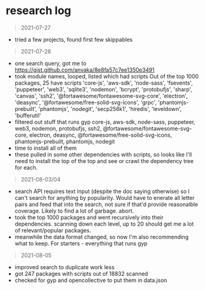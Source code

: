# research log

> 2021-07-27
- tried a few projects, found first few skippables

> 2021-07-28
- one search query, got me to https://gist.github.com/anvaka/8e8fa57c7ee1350e3491
- took module names, looped, listed which had scripts
Out of the top 1000 packages, 25 have scripts
'core-js', 'aws-sdk', 'node-sass', 'fsevents', 'puppeteer', 'web3', 'sqlite3', 'nodemon', 'bcrypt', 'protobufjs', 'sharp', 'canvas', 'ssh2', '@fortawesome/fontawesome-svg-core', 'electron', 'deasync', '@fortawesome/free-solid-svg-icons', 'grpc', 'phantomjs-prebuilt', 'phantomjs', 'nodegit', 'secp256k1', 'hiredis', 'leveldown', 'bufferutil'
- filtered out stuff that runs gyp
core-js, aws-sdk, node-sass, puppeteer, web3, nodemon, protobufjs, ssh2, @fortawesome/fontawesome-svg-core, electron, deasync, @fortawesome/free-solid-svg-icons, phantomjs-prebuilt, phantomjs, nodegit
- time to install all of them
- these pulled in some other dependencies with scripts, so looks like I'll need to install the top of the top and see or crawl the dependency tree for each.

> 2021-08-03/04
- search API requires text input (despite the doc saying otherwise) so I can't search for anything by popularity. Would have to enerate all letter pairs and feed that into the search, not sure if that'd provide reasonalble coverage. Likely to find a lot of garbage. abort.
- took the top 1000 packages and went recursively into their dependencies. scanning down each level, up to 20 should get me a lot of relevant/popular packages.
- meanwhile the data format changed, so now I'm also recommending what to keep. For starters - everything that runs gyp

> 2021-08-05
- improved search to duplicate work less
- got 247 packages with scripts out of 18832 scanned 
- checked for gyp and opencollective to put them in data.json



